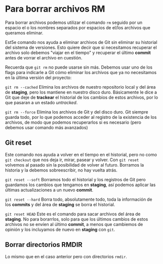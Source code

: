 # Para borrar archivos RM

Para borrar archivos podemos utilizar el comando `rm` seguido por un espacio el o los nombres separados por espacios de el/los archivos que queramos eliminar.

Est5e comando nos ayuda a eliminar archivos de Git sin eliminar su historial del sistema de versiones. Esto quiere decir que si necesitamos recuperar el archivo solo debemos "viajar en el tiempo" y recuperar el último **commit** antes de vorrar el archivo en cuestión.

Recuerda que `git rm` no puede usarse sin más. Debemos usar uno de los flags para indicarle a Git cómo eliminar los archivos que ya no necesitamos en la última versión del proyecto:

`git rm --cached` Elimina los archivos de nuestro repositorio local y del área de **staging**, pero los mantiene en nuestro disco duro. Básicamente le dice a Git que deje de **trackear** el historial de los cambios de estos archivos, por lo que pasaran a un estado *untracked*.

`git rm --force` Elimina los archivos de Git y del disco duro. Git siempre guarda todo, por lo que podemos acceder al registro de la existencia de los archivos, de modo que podemos recuperarlos si es necesario (pero debemos usar comando más avanzados)

## Git reset

Este comando nos ayuda a volver en el tiempo en el historial, pero no como `git checkout` que nos deja ir, mirar, pasear y volver. Con `git reset` volvemos al pasado sin la posibilidad de volver al futuro. Borramos la historia y la debemos sobreescribir, no hay vuelta atrás.

`git reset --soft` Borramos todo el historial y los registros de Git pero guardamos los cambios que tengamos en **staging**, así podemos aplicar las últimas actualizaciones a un nuevo **commit**.

`git reset --hard` Borra todo, absolutamente todo, toda la información de los **commits** y del área de **staging** se borra el historial.

`git reset HEAD` Este es el comando para sacar archivos del área de **staging**. No para borarrlos, solo para que los últimos cambios de estos archivos no se envíen al último **commit**, a menos que cambiemos de opinión y los incluyamos de nuevo en **staging** con `git`.

## Borrar directorios RMDIR

Lo mismo que en el caso anterior pero con directorios `rmdir`.




